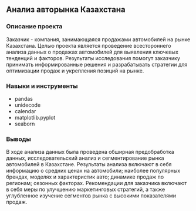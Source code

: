 ## Анализ авторынка Казахстана

### Описание проекта
Заказчик - компания, занимающаяся продажами автомобилей на рынке Казахстана. Целью проекта является проведение всестороннего анализа данных о продажах автомобилей для выявления ключевых тенденций и факторов. Результаты исследования помогут заказчику принимать информированные решения и разрабатывать стратегии для оптимизации продаж и укрепления позиций на рынке.

### Навыки и инструменты
* pandas
* unidecode
* calendar
* matplotlib.pyplot
* seaborn

### Выводы
В ходе анализа данных была проведена обширная предобработка данных, исследовательский анализ и сегментирование рынка автомобилей в Казахстане. Результаты анализа включают в себя информацию о средних ценах на автомобили; наиболее популярных брендах, моделях и характеристик авто; динамике продаж по регионам; сезонных факторах. Рекомендации для заказчика включают в себя меры по улучшению маркетинговых стратегий, а также углубленное изучение сегментов рынка с высокими показателями продаж.
